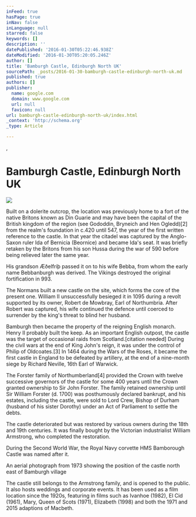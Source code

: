 ```yaml
---
inFeed: true
hasPage: true
inNav: false
inLanguage: null
starred: false
keywords: []
description: ''
datePublished: '2016-01-30T05:22:46.938Z'
dateModified: '2016-01-30T05:20:05.246Z'
author: []
title: 'Bamburgh Castle, Edinburgh North UK'
sourcePath: _posts/2016-01-30-bamburgh-castle-edinburgh-north-uk.md
published: true
authors: []
publisher:
  name: google.com
  domain: www.google.com
  url: null
  favicon: null
url: bamburgh-castle-edinburgh-north-uk/index.html
_context: 'http://schema.org'
_type: Article

---
```

, 

# Bamburgh Castle, Edinburgh North UK
![](https://meganabigailwhite.files.wordpress.com/2013/09/img_2566.jpg)

Built on a dolerite outcrop, the location was previously
home to a fort of the native Britons known as Din Guarie and may have been the
capital of the British kingdom of the region (see Gododdin, Bryneich and Hen
Ogledd)\[2\] from the realm's foundation in c.420 until 547, the year of the
first written reference to the castle. In that year the citadel was captured by
the Anglo-Saxon ruler Ida of Bernicia (Beornice) and became Ida's seat. It was
briefly retaken by the Britons from his son Hussa during the war of 590 before
being relieved later the same year.

His grandson Æðelfriþ passed it on to his wife Bebba, from
whom the early name Bebbanburgh was derived. The Vikings destroyed the original
fortification in 993\.

The Normans built a new castle on the site, which forms the
core of the present one. William II unsuccessfully besieged it in 1095 during a
revolt supported by its owner, Robert de Mowbray, Earl of Northumbria. After
Robert was captured, his wife continued the defence until coerced to surrender
by the king's threat to blind her husband.

Bamburgh then became the property of the reigning English
monarch. Henry II probably built the keep. As an important English outpost, the
castle was the target of occasional raids from Scotland.\[citation needed\]
During the civil wars at the end of King John's reign, it was under the control
of Philip of Oldcoates.\[3\] In 1464 during the Wars of the Roses, it became the
first castle in England to be defeated by artillery, at the end of a nine-month
siege by Richard Neville, 16th Earl of Warwick.

The Forster family of Northumberland\[4\] provided the Crown
with twelve successive governors of the castle for some 400 years until the
Crown granted ownership to Sir John Forster. The family retained ownership
until Sir William Forster (d. 1700) was posthumously declared bankrupt, and his
estates, including the castle, were sold to Lord Crew, Bishop of Durham
(husband of his sister Dorothy) under an Act of Parliament to settle the debts.

The castle deteriorated but was restored by various owners
during the 18th and 19th centuries. It was finally bought by the Victorian
industrialist William Armstrong, who completed the restoration.

During the Second World War, the Royal Navy corvette HMS
Bamborough Castle was named after it.

An aerial photograph from 1973 showing the position of the
castle north east of Bamburgh village

The castle still belongs to the Armstrong family, and is
opened to the public. It also hosts weddings and corporate events. It has been
used as a film location since the 1920s, featuring in films such as Ivanhoe
(1982), El Cid (1961), Mary, Queen of Scots (1971), Elizabeth (1998) and both
the 1971 and 2015 adaptions of Macbeth.